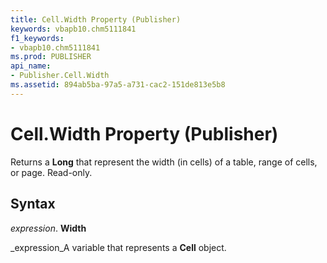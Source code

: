 ```yaml
---
title: Cell.Width Property (Publisher)
keywords: vbapb10.chm5111841
f1_keywords:
- vbapb10.chm5111841
ms.prod: PUBLISHER
api_name:
- Publisher.Cell.Width
ms.assetid: 894ab5ba-97a5-a731-cac2-151de813e5b8
---
```



# Cell.Width Property (Publisher)

Returns a  **Long** that represent the width (in cells) of a table, range of cells, or page. Read-only.


## Syntax

 _expression_. **Width**

 _expression_A variable that represents a  **Cell** object.


